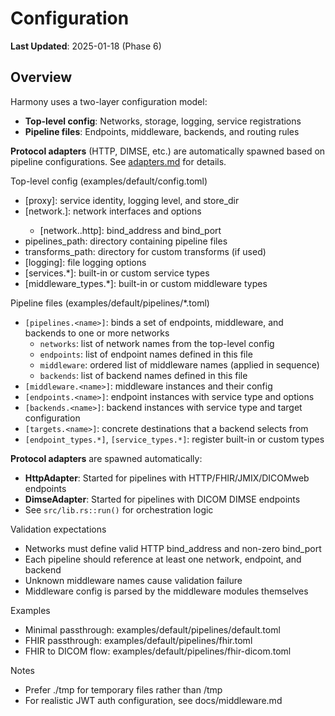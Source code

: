 # Configuration

**Last Updated**: 2025-01-18 (Phase 6)

## Overview

Harmony uses a two-layer configuration model:
- **Top-level config**: Networks, storage, logging, service registrations
- **Pipeline files**: Endpoints, middleware, backends, and routing rules

**Protocol adapters** (HTTP, DIMSE, etc.) are automatically spawned based on pipeline configurations. See [adapters.md](adapters.md) for details.

Top-level config (examples/default/config.toml)
- [proxy]: service identity, logging level, and store_dir
- [network.<name>]: network interfaces and options
  - [network.<name>.http]: bind_address and bind_port
- pipelines_path: directory containing pipeline files
- transforms_path: directory for custom transforms (if used)
- [logging]: file logging options
- [services.*]: built-in or custom service types
- [middleware_types.*]: built-in or custom middleware types

Pipeline files (examples/default/pipelines/*.toml)
- `[pipelines.<name>]`: binds a set of endpoints, middleware, and backends to one or more networks
  - `networks`: list of network names from the top-level config
  - `endpoints`: list of endpoint names defined in this file
  - `middleware`: ordered list of middleware names (applied in sequence)
  - `backends`: list of backend names defined in this file
- `[middleware.<name>]`: middleware instances and their config
- `[endpoints.<name>]`: endpoint instances with service type and options
- `[backends.<name>]`: backend instances with service type and target configuration
- `[targets.<name>]`: concrete destinations that a backend selects from
- `[endpoint_types.*]`, `[service_types.*]`: register built-in or custom types

**Protocol adapters** are spawned automatically:
- **HttpAdapter**: Started for pipelines with HTTP/FHIR/JMIX/DICOMweb endpoints
- **DimseAdapter**: Started for pipelines with DICOM DIMSE endpoints
- See `src/lib.rs::run()` for orchestration logic

Validation expectations
- Networks must define valid HTTP bind_address and non-zero bind_port
- Each pipeline should reference at least one network, endpoint, and backend
- Unknown middleware names cause validation failure
- Middleware config is parsed by the middleware modules themselves

Examples
- Minimal passthrough: examples/default/pipelines/default.toml
- FHIR passthrough: examples/default/pipelines/fhir.toml
- FHIR to DICOM flow: examples/default/pipelines/fhir-dicom.toml

Notes
- Prefer ./tmp for temporary files rather than /tmp
- For realistic JWT auth configuration, see docs/middleware.md
